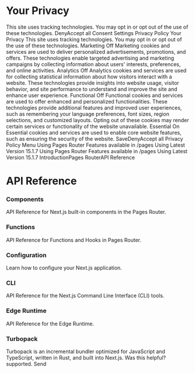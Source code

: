 # Your Privacy
This site uses tracking technologies. You may opt in or opt out of the use of these technologies.
DenyAccept all
Consent Settings
Privacy Policy
Your Privacy
This site uses tracking technologies. You may opt in or opt out of the use of these technologies.
Marketing
Off
Marketing cookies and services are used to deliver personalized advertisements, promotions, and offers. These technologies enable targeted advertising and marketing campaigns by collecting information about users' interests, preferences, and online activities. 
Analytics
Off
Analytics cookies and services are used for collecting statistical information about how visitors interact with a website. These technologies provide insights into website usage, visitor behavior, and site performance to understand and improve the site and enhance user experience.
Functional
Off
Functional cookies and services are used to offer enhanced and personalized functionalities. These technologies provide additional features and improved user experiences, such as remembering your language preferences, font sizes, region selections, and customized layouts. Opting out of these cookies may render certain services or functionality of the website unavailable.
Essential
On
Essential cookies and services are used to enable core website features, such as ensuring the security of the website. 
SaveDenyAccept all
Privacy Policy
Menu
Using Pages Router
Features available in /pages
Using Latest Version
15.1.7
Using Pages Router
Features available in /pages
Using Latest Version
15.1.7
IntroductionPages RouterAPI Reference
# API Reference
### Components
API Reference for Next.js built-in components in the Pages Router.
### Functions
API Reference for Functions and Hooks in Pages Router.
### Configuration
Learn how to configure your Next.js application.
### CLI
API Reference for the Next.js Command Line Interface (CLI) tools.
### Edge Runtime
API Reference for the Edge Runtime.
### Turbopack
Turbopack is an incremental bundler optimized for JavaScript and TypeScript, written in Rust, and built into Next.js.
Was this helpful?
supported.
Send
